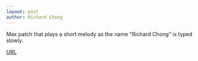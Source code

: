 ```yaml
---
layout: post
author: Richard Chong
---
```


Max patch that plays a short melody as the name "Richard Chong" is typed slowly.

[URL](https://drive.google.com/drive/folders/1nMQl0pxJuKgSbgUb3g2iSzfAqFvO0fk7)
